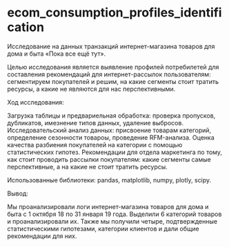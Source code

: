 # ecom_consumption_profiles_identification

Исследование на данных транзакций интернет-магазина товаров для дома и быта «Пока все ещё тут».

Целью исследования является выявление профилей потребилетей для составления рекомендаций для интернет-рассылок пользователям: сегментируем покупателей и решим, на какие сегменты стоит тратить ресурсы, а какие не являются для нас перспективными.

Ход исследования:

Загрузка таблицы и предвариельная обработка: проверка пропусков, дубликатов, имезнение типов данных, удаление выбросов.
Исследовательский анализ данных: присвоение товарам категорий, определение сезонности товароы, проведение RFM-анализа.
Оценка качества разбиения покупателей на категории с помощью статистических гипотез.
Рекомендации для отдела маркетинга по тому, как стоит проводить рассылки покупателям: какие сегменты самые перспективные, а на какие не стоит тратить ресурсы.

Использованные библиотеки: pandas, matplotlib, numpy, plotly, scipy.

Вывод:

Мы проанализировали логи интернет-магазина товаров для дома и быта с 1 октября 18 по 31 января 19 года. Выделили 6 категорий товаров и проанализировали их. Также мы получили четыре, подтвержденные статистическими гипотезами, категории клиентов и дали общие рекомендации для них.
